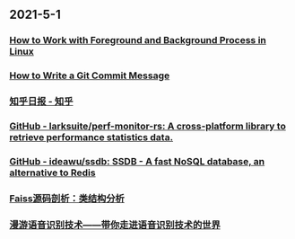 
## 2021-5-1

### [How to Work with Foreground and Background Process in Linux](https://www.linuxshelltips.com/foreground-and-background-process-in-linux/)

### [How to Write a Git Commit Message](https://chris.beams.io/posts/git-commit/)

### [知乎日报 - 知乎](https://daily.zhihu.com/story/9735570)

### [GitHub - larksuite/perf-monitor-rs: A cross-platform library to retrieve performance statistics data.](https://github.com/larksuite/perf-monitor-rs)

### [GitHub - ideawu/ssdb: SSDB - A fast NoSQL database, an alternative to Redis](https://github.com/ideawu/ssdb)

### [Faiss源码剖析：类结构分析](https://xie.infoq.cn/article/dc677d44a32165d2d8a530486)

### [漫游语音识别技术——带你走进语音识别技术的世界](https://xie.infoq.cn/article/626e64a43102e1309b02500a7)